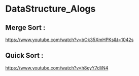 # DataStructure_Alogs


## Merge Sort : 
https://www.youtube.com/watch?v=bOk35XmHPKs&t=1042s

## Quick Sort : 
https://www.youtube.com/watch?v=h8eyY7dIiN4
